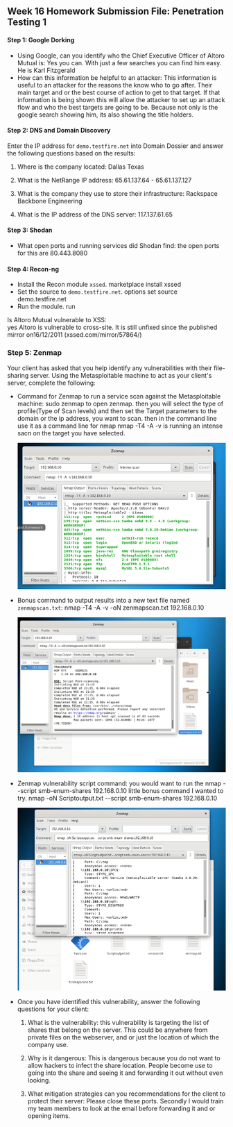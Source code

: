 ## Week 16 Homework Submission File: Penetration Testing 1

#### Step 1: Google Dorking


- Using Google, can you identify who the Chief Executive Officer of Altoro Mutual is:
	Yes you can. With just a few searches you can find him easy. He is Karl Fitzgerald
- How can this information be helpful to an attacker:
	This information is useful to an attacker for the reasons the know who to go after. Their main target and or the best course of action to get to that target. If that information is being shown
	this will allow the attacker to set up an attack flow and who the best targets are going to be. Because not only is the google search showing him, its also showing the title holders.

#### Step 2: DNS and Domain Discovery

Enter the IP address for `demo.testfire.net` into Domain Dossier and answer the following questions based on the results:

  1. Where is the company located:
	Dallas Texas  

  2. What is the NetRange IP address:
	65.61.137.64 - 65.61.137.127

  3. What is the company they use to store their infrastructure:
	Rackspace Backbone Engineering

  4. What is the IP address of the DNS server:
	117.137.61.65

#### Step 3: Shodan

- What open ports and running services did Shodan find:
	the open ports for this are 80.443.8080
#### Step 4: Recon-ng

- Install the Recon module `xssed`.
	marketplace install xssed 
- Set the source to `demo.testfire.net`.
	options set source demo.testfire.net 
- Run the module. 
	run

Is Altoro Mutual vulnerable to XSS: 	
	yes Altoro is vulnerable to cross-site. It is still unfixed since the published mirror on16/12/2011 (xssed.com/mirror/57864/)

### Step 5: Zenmap

Your client has asked that you help identify any vulnerabilities with their file-sharing server. Using the Metasploitable machine to act as your client's server, complete the following:

- Command for Zenmap to run a service scan against the Metasploitable machine: 
	sudo zenmap to open zenmap. then you will select the type of profile(Type of Scan levels)
	and then set the Target parameters to the domain or the ip address, you want to scan. then in the command line use it as a command line for nmap
	nmap -T4 -A -v is running an intense sacn on the target you have selected.
	
	![zenmapscans](https://github.com/DyamiEnvii/Dyami-s-Repo/blob/main/Images/ZenMapScans.png)
 
- Bonus command to output results into a new text file named `zenmapscan.txt`:
	nmap -T4 -A -v -oN zenmapscan.txt 192.168.0.10 
	
	![commandtotxt](https://github.com/DyamiEnvii/Dyami-s-Repo/blob/main/Images/CommandtoTxt.PNG)

- Zenmap vulnerability script command:
	you would want to run the nmap --script smb-enum-shares 192.168.0.10
	little bonus command I wanted to try. nmap -oN Scriptoutput.txt --script smb-enum-shares 192.168.0.10
	
	![outputscript](https://github.com/DyamiEnvii/Dyami-s-Repo/blob/main/Images/OutputScript.PNG) 

- Once you have identified this vulnerability, answer the following questions for your client:
  1. What is the vulnerability:	
	this vulnerability is targeting the list of shares that belong on the server. This could be anywhere from private files on the webserver, and or just the location of which the company use.

  2. Why is it dangerous:
	This is dangerous because you do not want to allow hackers to infect the share location. People become use to going into the share and seeing it and forwarding it out without even looking.


  3. What mitigation strategies can you recommendations for the client to protect their server:
	Please close these ports. Secondly I would train my team members to look at the email before forwarding it and or opening items.



